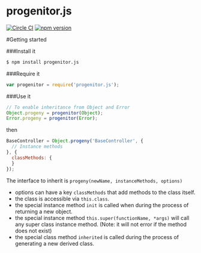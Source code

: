 # progenitor.js

[![Circle CI](https://circleci.com/gh/bnorton/progenitor.js.svg?style=svg)](https://circleci.com/gh/bnorton/progenitor.js)
[![npm version](https://badge.fury.io/js/progenitor.js.svg)](http://badge.fury.io/js/progenitor.js)

#Getting started

###Install it
```bash
$ npm install progenitor.js
```

###Require it
```javascript
var progenitor = require('progenitor.js');
```

###Use it
```javascript
// To enable inheritance from Object and Error
Object.progeny = progenitor(Object);
Error.progeny = progenitor(Error);
```

then

```javascript
BaseController = Object.progeny('BaseController', {
  // Instance methods
}, {
  classMethods: {
  }
});
```

The interface to inherit is `progeny(newName, instanceMethods, options)`
 - options can have a key `classMethods` that add methods to the class itself.
 - the class is accessible via `this.class`.
 - the special instance method `init` is called when during the process of returning a new object.
 - the special instance method `this.super(functionName, *args)` will call any super class instance method. (Note: it will not error if the method does not exist)
 - the special class method `inherited` is called during the process of generating a new derived class.
